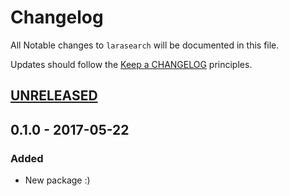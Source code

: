 # Changelog

All Notable changes to `larasearch` will be documented in this file.

Updates should follow the [Keep a CHANGELOG](http://keepachangelog.com/) principles.

## [UNRELEASED]

## 0.1.0 - 2017-05-22

### Added
- New package :)

[unreleased]: https://github.com/browner12/larasearch/compare/v0.1.0...HEAD
